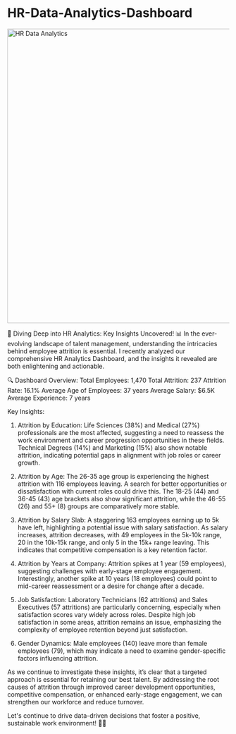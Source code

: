 # HR-Data-Analytics-Dashboard
<img width="668" alt="HR Data Analytics" src="https://github.com/user-attachments/assets/b2bdeb31-ecd0-4335-9586-a74905d950cd">


🚀 Diving Deep into HR Analytics: Key Insights Uncovered! 📊
In the ever-evolving landscape of talent management, understanding the intricacies behind employee attrition is essential. I recently analyzed our comprehensive HR Analytics Dashboard, and the insights it revealed are both enlightening and actionable.

🔍 Dashboard Overview:
Total Employees: 1,470
Total Attrition: 237
Attrition Rate: 16.1%
Average Age of Employees: 37 years
Average Salary: $6.5K
Average Experience: 7 years

Key Insights:
1. Attrition by Education:
Life Sciences (38%) and Medical (27%) professionals are the most affected, suggesting a need to reassess the work environment and career progression opportunities in these fields.
Technical Degrees (14%) and Marketing (15%) also show notable attrition, indicating potential gaps in alignment with job roles or career growth.

2. Attrition by Age:
The 26-35 age group is experiencing the highest attrition with 116 employees leaving. A search for better opportunities or dissatisfaction with current roles could drive this.
The 18-25 (44) and 36-45 (43) age brackets also show significant attrition, while the 46-55 (26) and 55+ (8) groups are comparatively more stable.

3. Attrition by Salary Slab:
A staggering 163 employees earning up to 5k have left, highlighting a potential issue with salary satisfaction.
As salary increases, attrition decreases, with 49 employees in the 5k-10k range, 20 in the 10k-15k range, and only 5 in the 15k+ range leaving. This indicates that competitive compensation is a key retention factor.

4. Attrition by Years at Company:
Attrition spikes at 1 year (59 employees), suggesting challenges with early-stage employee engagement.
Interestingly, another spike at 10 years (18 employees) could point to mid-career reassessment or a desire for change after a decade.

5. Job Satisfaction:
Laboratory Technicians (62 attritions) and Sales Executives (57 attritions) are particularly concerning, especially when satisfaction scores vary widely across roles.
Despite high job satisfaction in some areas, attrition remains an issue, emphasizing the complexity of employee retention beyond just satisfaction.

6. Gender Dynamics:
Male employees (140) leave more than female employees (79), which may indicate a need to examine gender-specific factors influencing attrition.


As we continue to investigate these insights, it’s clear that a targeted approach is essential for retaining our best talent. By addressing the root causes of attrition through improved career development opportunities, competitive compensation, or enhanced early-stage engagement, we can strengthen our workforce and reduce turnover.

Let's continue to drive data-driven decisions that foster a positive, sustainable work environment! 💼✨
